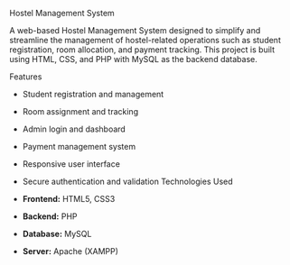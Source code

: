 Hostel Management System

A web-based Hostel Management System designed to simplify and streamline the management of hostel-related operations such as student registration, room allocation, and payment tracking. This project is built using HTML, CSS, and PHP with MySQL as the backend database.

 Features

- Student registration and management  
- Room assignment and tracking  
- Admin login and dashboard  
- Payment management system  
- Responsive user interface  
- Secure authentication and validation
Technologies Used

- **Frontend:** HTML5, CSS3  
- **Backend:** PHP  
- **Database:** MySQL  
- **Server:** Apache (XAMPP)

